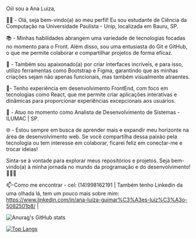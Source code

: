 Oiii sou a Ana Luiza,

👩‍💻 - Olá, seja bem-vindo(a) ao meu perfil! Eu sou estudante de Ciência da Computação na Universidade Paulista - Unip, localizada em Bauru, SP.

📚 - Minhas habilidades abrangem uma variedade de tecnologias focadas no momento para o Front. Além disso, sou uma entusiasta do Git e GitHub, o que me permite colaborar e compartilhar projetos de forma eficaz.

🚀 - Também sou apaixonado(a) por criar interfaces incríveis, e para isso, utilizo ferramentas como Bootstrap e Figma, garantindo que as minhas criações sejam não apenas funcionais, mas também visualmente atraentes. 

🌟- Tenho experiência em desenvolvimento FrontEnd, com foco em tecnologias como React, que me permite criar aplicações interativas e dinâmicas para proporcionar experiências excepcionais aos usuários.

💼 - Atuo no momento como Analista de Desenvolvimento de Sistemas - ILUMAC | SP.

🌐 - Estou sempre em busca de aprender mais e expandir meu horizonte na área de desenvolvimento web. Se você compartilha dessa paixão pela tecnologia ou tem interesse em colaborar, ficarei feliz em conectar-me e trocar ideias!

Sinta-se à vontade para explorar meus repositórios e projetos. Seja bem-vindo(a) à minha jornada no mundo da programação e do desenvolvimento! 🎉👩‍💻


📫-Como me encontrar - cel: (14)998162191 |
Também tenho Linkedin da uma olhada lá, tem um pouco mais sobre mim: https://www.linkedin.com/in/ana-luiza-guimar%C3%A3es-luiz%C3%A3o-5082501b8/ |




![Anurag's GitHub stats](https://github-readme-stats.vercel.app/api?username=analuiza2102&show_icons=true&theme=dracula)

[![Top Langs](https://github-readme-stats.vercel.app/api/top-langs/?username=analuiza2102&layout=compact)](https://github.com/anuraghazra/github-readme-stats=icons=true&theme=dracula)
